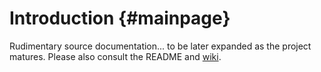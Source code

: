 Introduction        {#mainpage}
============

Rudimentary source documentation... to be later expanded as the
project matures. Please also consult the README and
[wiki](https://github.com/slivingston/gr1c/wiki).
